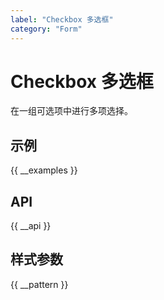 ```yaml
---
label: "Checkbox 多选框"
category: "Form"
---
```



# Checkbox 多选框

在一组可选项中进行多项选择。

## 示例

{{ __examples }}

## API

{{ __api }}

## 样式参数

{{ __pattern }}
